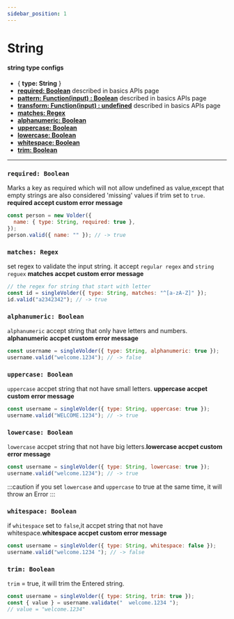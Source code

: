 ```yaml
---
sidebar_position: 1
---
```


# String

#### string type configs

- { **type: String** }
- [**required: Boolean**](#required-boolean) described in basics APIs page
- [**pattern: Function(input) : Boolean**](./basics#pattern-functioninput--boolean) described in basics APIs page
- [**transform: Function(input) : undefined**](./basics#transform-functioninput--undefined) described in basics APIs page
- [**matches: Regex**](#matches-regex)
- [**alphanumeric: Boolean**](#alphanumeric-boolean)
- [**uppercase: Boolean**](#uppercase-boolean)
- [**lowercase: Boolean**](#lowercase-boolean)
- [**whitespace: Boolean**](#whitespace-boolean)
- [**trim: Boolean**](#trim-boolean)

---

### `required: Boolean`

Marks a key as required which will not allow undefined as value,except that empty strings are also considered 'missing' values if trim set to `true`.
**required accept custom error message**

```js
const person = new Volder({
  name: { type: String, required: true },
});
person.valid({ name: "" }); // -> true
```

### `matches: Regex`

set regex to validate the input string. it accept `regular regex` and `string reguex`
**matches accpet custom error message**

```js
// the regex for string that start with letter
const id = singleVolder({ type: String, matches: "^[a-zA-Z]" });
id.valid("a2342342"); // -> true
```

### `alphanumeric: Boolean`

`alphanumeric` accept string that only have letters and numbers.
**alphanumeric accpet custom error message**

```js
const username = singleVolder({ type: String, alphanumeric: true });
username.valid("welcome.1234"); // -> false
```

### `uppercase: Boolean`
`uppercase` accpet string that not have small letters.
**uppercase accpet custom error message**

```js
const username = singleVolder({ type: String, uppercase: true });
username.valid("WELCOME.1234"); // -> true
```
### `lowercase: Boolean`
`lowercase` accpet string that not have big letters.**lowercase accpet custom error message**

```js
const username = singleVolder({ type: String, lowercase: true });
username.valid("welcome.1234"); // -> true
```

:::caution
if you set `lowercase` and `uppercase` to true at the same time, it will throw an Error
:::
### `whitespace: Boolean`
if `whitespace` set to `false`,it accpet string that not have whitespace.**whitespace accpet custom error message**
```js
const username = singleVolder({ type: String, whitespace: false });
username.valid("welcome.1234 "); // -> false
```

### `trim: Boolean`
`trim` = true, it will trim the Entered string.
```js
const username = singleVolder({ type: String, trim: true });
const { value } = username.validate("  welcome.1234 ");
// value = "welcome.1234"
```